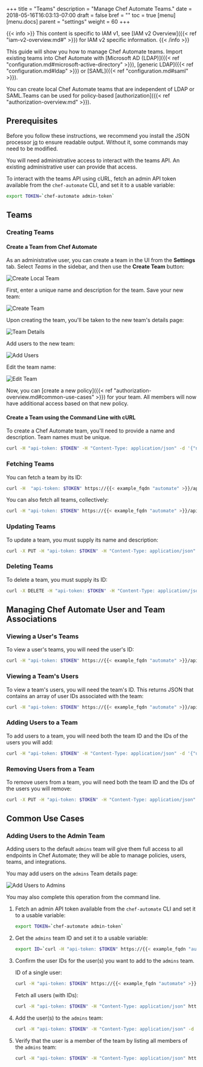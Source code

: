 +++
title = "Teams"
description = "Manage Chef Automate Teams."
date = 2018-05-16T16:03:13-07:00
draft = false
bref = ""
toc = true
[menu]
  [menu.docs]
    parent = "settings"
    weight = 60
+++

{{< info >}}
This content is specific to IAM v1, see [IAM v2 Overview]({{< ref "iam-v2-overview.md#" >}}) for IAM v2 specific information.
{{< /info >}}

This guide will show you how to manage Chef Automate teams. Import existing teams into Chef Automate with [Microsoft AD (LDAP)]({{< ref "configuration.md#microsoft-active-directory" >}}), [generic LDAP]({{< ref "configuration.md#ldap" >}}) or [SAML]({{< ref "configuration.md#saml" >}}).

You can create local Chef Automate teams that are independent of LDAP or SAML.Teams can be used for policy-based [authorization]({{< ref "authorization-overview.md" >}}).

## Prerequisites

Before you follow these instructions, we recommend you install the JSON processor [jq](https://stedolan.github.io/jq/) to ensure readable output. Without it, some commands may need to be modified.

You will need administrative access to interact with the teams API. An existing administrative user can provide that access.

To interact with the teams API using cURL, fetch an admin API token available from the `chef-automate` CLI, and set it to a usable variable:

```bash
export TOKEN=`chef-automate admin-token`
```

## Teams

### Creating Teams

#### Create a Team from Chef Automate

As an administrative user, you can create a team in the UI from the **Settings** tab. Select _Teams_ in the sidebar, and then use the **Create Team** button:

![Create Local Team](/images/docs/admin-tab-teams-list.png)

First, enter a unique name and description for the team. Save your new team:

![Create Team](/images/docs/admin-tab-team-create.png)

Upon creating the team, you'll be taken to the new team's details page:

![Team Details](/images/docs/admin-tab-team-details.png)

Add users to the new team:

![Add Users](/images/docs/admin-tab-team-add-users.png)

Edit the team name:

![Edit Team](/images/docs/admin-tab-team-edit.png)

Now, you can [create a new policy]({{< ref "authorization-overview.md#common-use-cases" >}}) for your team. All members will now have additional access based on that new policy.

#### Create a Team using the Command Line with cURL

To create a Chef Automate team, you'll need to provide a name and description. Team names must be unique.

```bash
curl -H "api-token: $TOKEN" -H "Content-Type: application/json" -d '{"name":"Team Name", "description":"My Chef Team"}' https://{{< example_fqdn "automate" >}}/api/v0/auth/teams?pretty
```

### Fetching Teams

You can fetch a team by its ID:

```bash
curl -H  "api-token: $TOKEN" https://{{< example_fqdn "automate" >}}/api/v0/auth/teams/{id}?pretty
```

You can also fetch all teams, collectively:

```bash
curl -H "api-token: $TOKEN" https://{{< example_fqdn "automate" >}}/api/v0/auth/teams?pretty
```

### Updating Teams

To update a team, you must supply its name and description:

```bash
curl -X PUT -H "api-token: $TOKEN" -H "Content-Type: application/json" -d '{"name":"An Updated Team Name", "description": "An updated description"}' https://{{< example_fqdn "automate" >}}/api/v0/auth/teams/{ID}?pretty
```

### Deleting Teams

To delete a team, you must supply its ID:

```bash
curl -X DELETE -H "api-token: $TOKEN" -H "Content-Type: application/json" https://{{< example_fqdn "automate" >}}/api/v0/auth/teams/{ID}
```

## Managing Chef Automate User and Team Associations

### Viewing a User's Teams

To view a user's teams, you will need the user's ID:

```bash
curl -H "api-token: $TOKEN" https://{{< example_fqdn "automate" >}}/api/v0/auth/users/{user_ID}/teams?pretty
```

### Viewing a Team's Users

To view a team's users, you will need the team's ID. This returns JSON that contains an array of user IDs associated with the team:

```bash
curl -H "api-token: $TOKEN" https://{{< example_fqdn "automate" >}}/api/v0/auth/teams/{team_ID}/users?pretty
```

### Adding Users to a Team

To add users to a team, you will need both the team ID and the IDs of the users you will add:

```bash
curl -H "api-token: $TOKEN" -H "Content-Type: application/json" -d '{"user_ids":["userID", "secondUserID"]}' https://{{< example_fqdn "automate" >}}/api/v0/auth/teams/{team_ID}/users?pretty
```

### Removing Users from a Team

To remove users from a team, you will need both the team ID and the IDs of the users you will remove:

```bash
curl -X PUT -H "api-token: $TOKEN" -H "Content-Type: application/json" -d '{"id":"teamID", "user_ids":["userID", "secondUserID"]}' https://{{< example_fqdn "automate" >}}/api/v0/auth/teams/{team_ID}/users
```

## Common Use Cases

### Adding Users to the Admin Team

Adding users to the default `admins` team will give them full access to all endpoints in Chef Automate; they will be able to manage policies, users, teams, and integrations.

You may add users on the `admins` Team details page:

![Add Users to Admins](/images/docs/admin-tab-team-add-admins.png)

You may also complete this operation from the command line.

1. Fetch an admin API token available from the `chef-automate` CLI and set it to a usable variable:

    ```bash
    export TOKEN=`chef-automate admin-token`
    ```

1. Get the `admins` team ID and set it to a usable variable:

    ```bash
    export ID=`curl -H "api-token: $TOKEN" https://{{< example_fqdn "automate" >}}/api/v0/auth/teams | jq -r '.teams[] | select(.name =="admins").id'`
    ```

1. Confirm the user IDs for the user(s) you want to add to the `admins` team.

    ID of a single user:

    ```bash
    curl -H "api-token: $TOKEN" https://{{< example_fqdn "automate" >}}/api/v0/auth/users/{username} | jq .id
    ```

    Fetch all users (with IDs):

    ```bash
    curl -H "api-token: $TOKEN" -H "Content-Type: application/json" https://{{< example_fqdn "automate" >}}/api/v0/auth/users?pretty
    ```

1. Add the user(s) to the `admins` team:

    ```bash
    curl -H "api-token: $TOKEN" -H "Content-Type: application/json" -d '{"user_ids":["userID", "secondUserID]}' https://{{< example_fqdn "automate" >}}/api/v0/auth/teams/$ID/users?pretty
    ```

1. Verify that the user is a member of the team by listing all members of the `admins` team:

    ```bash
    curl -H "api-token: $TOKEN" -H "Content-Type: application/json" https://{{< example_fqdn "automate" >}}/api/v0/auth/teams/$ID/users?pretty
    ```
